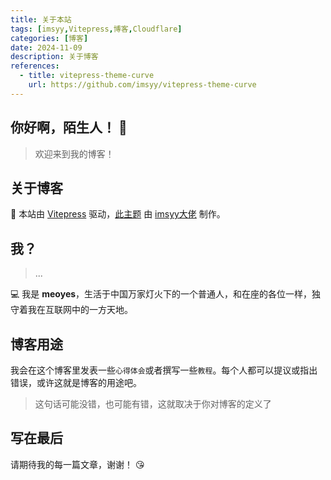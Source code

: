 ```yaml
---
title: 关于本站
tags: [imsyy,Vitepress,博客,Cloudflare]
categories: [博客]
date: 2024-11-09
description: 关于博客
references:
  - title: vitepress-theme-curve
    url: https://github.com/imsyy/vitepress-theme-curve
---
```

## 你好啊，陌生人！ 👋
> 欢迎来到我的博客！

## 关于博客
 🎉 本站由 [Vitepress](https://vitepress.dev/) 驱动，[此主题](https://github.com/imsyy/vitepress-theme-curve) 由 [imsyy大佬](https://github.com/imsyy) 制作。

## 我？
>...

 💻 我是 **meoyes**，生活于中国万家灯火下的一个普通人，和在座的各位一样，独守着我在互联网中的一方天地。

## 博客用途

我会在这个博客里发表一些`心得体会`或者撰写一些`教程`。每个人都可以提议或指出错误，或许这就是博客的用途吧。
> 这句话可能没错，也可能有错，这就取决于你对博客的定义了

## 写在最后

请期待我的每一篇文章，谢谢！ 😘